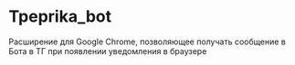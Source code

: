 # Tpeprika_bot
Расширение для Google Chrome, позволяющее получать сообщение в Бота в ТГ при появлении уведомления в браузере
